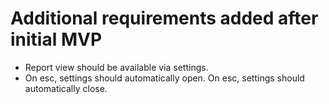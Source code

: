 # Additional requirements added after initial MVP

- Report view should be available via settings.
- On esc, settings should automatically open. On esc, settings should automatically close.
